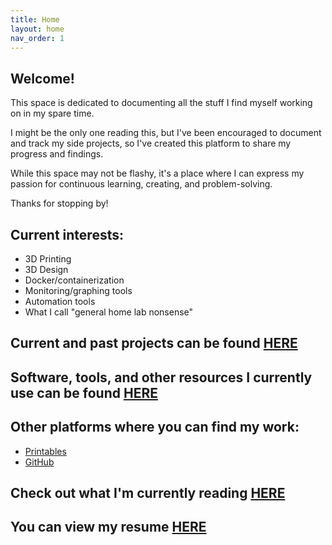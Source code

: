 ```yaml
---
title: Home
layout: home
nav_order: 1
---
```


## Welcome!
This space is dedicated to documenting all the stuff I find myself working on in my spare time. 

I might be the only one reading this, but I've been encouraged to document and track my side projects, so I've created this platform to share my progress and findings.

While this space may not be flashy, it's a place where I can express my passion for continuous learning, creating, and problem-solving.

Thanks for stopping by!

## Current interests:
- 3D Printing
- 3D Design
- Docker/containerization
- Monitoring/graphing tools
- Automation tools
- What I call "general home lab nonsense"

## Current and past projects can be found [HERE](/projects.md)

## Software, tools, and other resources I currently use can be found [HERE](/stuffiuse.md)

## Other platforms where you can find my work:
- [Printables](https://www.printables.com/@ccmpbll)
- [GitHub](https://github.com/ccmpbll)

## Check out what I'm currently reading [HERE](https://www.goodreads.com/user/show/163287154-chris-campbell)

## You can view my resume [HERE](/resume.md)
